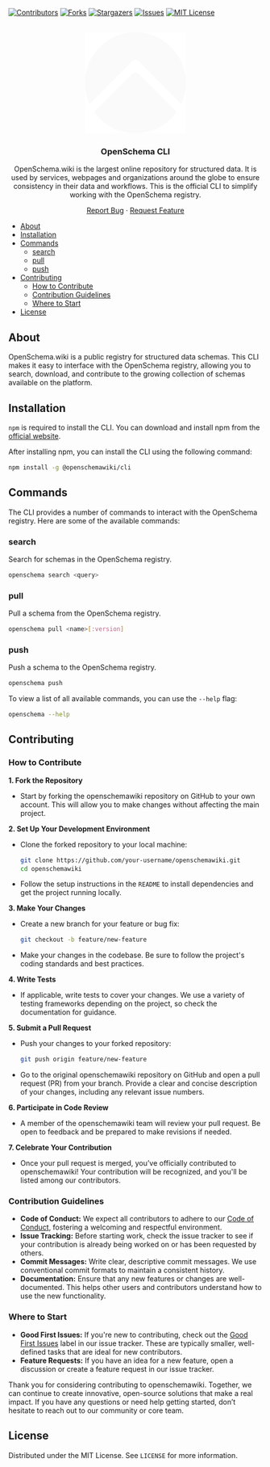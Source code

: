[![Contributors][contributors-shield]][contributors-url]
[![Forks][forks-shield]][forks-url]
[![Stargazers][stars-shield]][stars-url]
[![Issues][issues-shield]][issues-url]
[![MIT License][license-shield]][license-url]

<br />
<div align="center">
<picture>
<source srcset="images/logo-dark.svg" media="(prefers-color-scheme: dark)">
<img src="images/logo-light.svg" width="200">
</picture>

<h3 align="center">OpenSchema CLI</h3>
<p align="center">OpenSchema.wiki is the largest online repository for structured data. It is used by services, webpages and organizations around the globe to ensure consistency in their data and workflows. This is the official CLI to simplify working with the OpenSchema registry.</p>

  <p align="center">
    <a href="https://github.com/openschemawiki/cli/issues">Report Bug</a>
    ·
    <a href="https://github.com/openschemawiki/cli/issues">Request Feature</a>
  </p>
</div>

- [About](#about)
- [Installation](#installation)
- [Commands](#commands)
	- [search](#search)
	- [pull](#pull)
	- [push](#push)
- [Contributing](#contributing)
	- [How to Contribute](#how-to-contribute)
	- [Contribution Guidelines](#contribution-guidelines)
	- [Where to Start](#where-to-start)
- [License](#license)

## About

OpenSchema.wiki is a public registry for structured data schemas. This CLI makes it easy to interface with the OpenSchema registry, allowing you to search, download, and contribute to the growing collection of schemas available on the platform.

## Installation

`npm` is required to install the CLI. You can download and install npm from the [official website](https://docs.npmjs.com/downloading-and-installing-node-js-and-npm).

After installing npm, you can install the CLI using the following command:

```bash
npm install -g @openschemawiki/cli
```

## Commands

The CLI provides a number of commands to interact with the OpenSchema registry. Here are some of the available commands:


### search

Search for schemas in the OpenSchema registry.

```bash
openschema search <query>
```

### pull

Pull a schema from the OpenSchema registry.

```bash
openschema pull <name>[:version]
```

### push

Push a schema to the OpenSchema registry.

```bash
openschema push
```

To view a list of all available commands, you can use the `--help` flag:

```bash
openschema --help
```

## Contributing

### How to Contribute

**1. Fork the Repository**

- Start by forking the openschemawiki repository on GitHub to your own account. This will allow you to make changes without affecting the main project.

**2. Set Up Your Development Environment**

- Clone the forked repository to your local machine:

  ```bash
  git clone https://github.com/your-username/openschemawiki.git
  cd openschemawiki
  ```

- Follow the setup instructions in the `README` to install dependencies and get the project running locally.

**3. Make Your Changes**

- Create a new branch for your feature or bug fix:

  ```bash
  git checkout -b feature/new-feature
  ```

- Make your changes in the codebase. Be sure to follow the project's coding standards and best practices.

**4. Write Tests**

- If applicable, write tests to cover your changes. We use a variety of testing frameworks depending on the project, so check the documentation for guidance.

**5. Submit a Pull Request**

- Push your changes to your forked repository:

  ```bash
  git push origin feature/new-feature
  ```

- Go to the original openschemawiki repository on GitHub and open a pull request (PR) from your branch. Provide a clear and concise description of your changes, including any relevant issue numbers.

**6. Participate in Code Review**

- A member of the openschemawiki team will review your pull request. Be open to feedback and be prepared to make revisions if needed.

**7. Celebrate Your Contribution**

- Once your pull request is merged, you’ve officially contributed to openschemawiki! Your contribution will be recognized, and you'll be listed among our contributors.

### Contribution Guidelines

- **Code of Conduct:** We expect all contributors to adhere to our [Code of Conduct](#), fostering a welcoming and respectful environment.
- **Issue Tracking:** Before starting work, check the issue tracker to see if your contribution is already being worked on or has been requested by others.
- **Commit Messages:** Write clear, descriptive commit messages. We use conventional commit formats to maintain a consistent history.
- **Documentation:** Ensure that any new features or changes are well-documented. This helps other users and contributors understand how to use the new functionality.

### Where to Start

- **Good First Issues:** If you're new to contributing, check out the [Good First Issues](#) label in our issue tracker. These are typically smaller, well-defined tasks that are ideal for new contributors.
- **Feature Requests:** If you have an idea for a new feature, open a discussion or create a feature request in our issue tracker.

Thank you for considering contributing to openschemawiki. Together, we can continue to create innovative, open-source solutions that make a real impact. If you have any questions or need help getting started, don’t hesitate to reach out to our community or core team.

## License

Distributed under the MIT License. See `LICENSE` for more information.

[contributors-shield]: https://img.shields.io/github/contributors/openschemawiki/cli.svg?style=for-the-badge
[contributors-url]: https://github.com/openschemawiki/cli/graphs/contributors
[forks-shield]: https://img.shields.io/github/forks/openschemawiki/cli.svg?style=for-the-badge
[forks-url]: https://github.com/openschemawiki/cli/network/members
[stars-shield]: https://img.shields.io/github/stars/openschemawiki/cli.svg?style=for-the-badge
[stars-url]: https://github.com/openschemawiki/cli/stargazers
[issues-shield]: https://img.shields.io/github/issues/openschemawiki/cli.svg?style=for-the-badge
[issues-url]: https://github.com/openschemawiki/cli/issues
[license-shield]: https://img.shields.io/github/license/openschemawiki/cli.svg?style=for-the-badge
[license-url]: https://github.com/openschemawiki/cli/blob/master/LICENSE.txt
